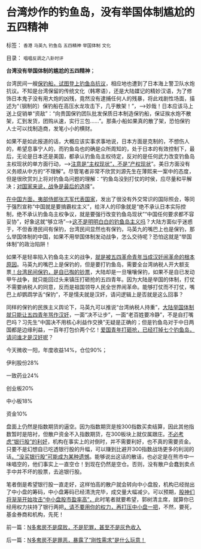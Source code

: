 # 台湾炒作的钓鱼岛，没有举国体制尴尬的五四精神

标签： `香港` `马英九` `钓鱼岛` `五四精神` `举国体制` `文化` 

目录： `唱唱反调之八卦时评`

**台湾没有举国体制的尴尬的五四精神**；

台湾民间一艘[保钓船，试图登上钓鱼岛抗议](../../../2010/9/25/“拒不妥协，不容谈判”的双边含义.md)，相应地也遭到了日本海上警卫队水炮抗议。不知是台湾保留的传统文化（韩寒语），还是大陆媒记的精妙汉语，为了修饰日本鬼子没有用大炮的凶残，竟然没有逮捕任何人的残暴，将此戏剧性场面，描述为“（钢制的）保钓船在高压水龙攻击下，几乎散架！”，——>妙哉！日本应该马上送上促销单“资敌”：“向贵国保钓团队批发保质日本制造保钓船，保证挨水炮不散架，汇到发货，团购从速，实行三包……”。那条小船如果真的散了架，恐怕保钓人士可以找制造商，发笔小小的横财。

如果不是如此报道的话，大概应该实事求事地说，日本方面是克制的，不想伤人的，希望息事宁人的，而钓鱼岛也的确是众所周知的，处于日本的有效控制下，最后，无论是日本还是美国，都承认钓鱼岛主权待定，反对的是任何武力改变钓鱼岛主权现状的单方面行动，——>[注意是“主权现状”，不是“产权现状](../../../2012/9/29/由钓鱼岛争端理解私有制如何实现和谐社会.md)”。美日方面没有义务顺从中方的“不理解”。尽管笔者非常不欣赏刘源先生在薄熙来一案中的态度，但是很欣赏刘上将对钓鱼岛问题的理解：“钓鱼岛没到打仗的时侯，应尽量和平解决；[对国家来说，战争是最后的选择](../../../2012/9/26/令人发指的暴行都是民粹氛围中偶发的激情；.md)”。

[在中国方面，夷部侍郎张志军代表国家](../../../2012/10/30/从钓鱼岛之义，了解西人对契约，要约，诚信的常识.md)，发出了很没有外交常识的国际照会，等同于强烈宣称“中国就是要搞霸权主义”，给洋人的印象就是“绝不承认日本实际控制，绝不承认钓鱼岛主权争议，就是要强行改变钓鱼岛现状”“中国任何要求都不容妥协”，好象这就“够立场”——>[这不是明明白白的钓鱼岛主义吗](http://darthvad.blog.sohu.com/162357438.html)？大陆方面似乎迷惑于，不但香港民间有保钓，台湾民间显然也有保钓，马英九的嘴巴上也是保钓，那么举国体制的中国，如果不用举国体制发动战争，怎么交待呢？恐怕这就是“举国体制”的政治陷阱！

如果不是轻率陷入钓鱼岛主义的战争，[就是被五四革命青年当成汉奸闹革命的根本原因](../../../2011/1/13/五四无厘头运动赔四千万大洋送掉外蒙古.md)。马英九的嘴巴上是保钓的，但是要打钓鱼岛，需要全台湾纳税人开大额支票[！台湾民间保钓，是自已掏的钞票](http://darthvad.blog.163.com/blog/static/533994702011917035162/)，大陆却是一旦嚷嚷保钓，如果不是自已发动甲午战争，就只能回过头来镇压打砸抢的五四青年。因为大陆是举国的体制，打仗不需要纳税人的同意，反而是祖国领导人民全世界闹革命。能够打仗而不打仗，嘴巴上却鹦鹉学舌“保钓”，不是懦夫就是汉奸，请问逻辑上是否就是这么回事？

同样的保钓的民族主义舆论下，马英九可以推说“台湾纳税人持重”，[大陆举国体制就只能让五四青年骂作汉奸](../../../2011/1/12/五四爱国青年折腾掉了外蒙.md)，一面“决不让步”，一面“老百姓要冷静”，不是自打嘴巴吗？习先生“中国决不用核心利益作交换”无疑是正确的；但是钓鱼岛对于中日两国都是边缘利益，一百年打包价两个亿！[爱国青年打砸抢，已经打掉七个钓鱼岛，请问谁才是汉奸呢](../../../2012/9/26/杨恒均先生，您又错了！.md)？

今天微收一阳，年度收益14%，仓位90%；

伊利股份28%

一致药业24%

创业板20%

中小板18%

资金10%

盘面上仍然是指数期货的逼空。因为指数期货是按300指数买卖结算，因此其他指数暂时是陪衬，但散户资金不入指数期货，在300板块上就仅属跟庄。[不必考虑“银行股”的利好](../../../2008/6/17/权重股估值水平超出国际成熟股市３－５倍.md)，机构在事实上的对倒时，并不需要利好，也不真的需要资金。只要不是幻想自已吃透银行股的升幅，可以赚到比避开300指数战场更多的利润的话[，“没买银行股”可能成为某种遗憾](../../../2007/8/30/持股如山岳，巍然不能动.md)。能够说出这话的散话，也必定是在熊市中一味唱空的，他们事实上一直空仓！到现在仍然是空仓。否则，没有散户会蠢到卖点手中并不坏的股票，去追银行股。

笔者倒是希望银行股一直走好，这样怕高的散户就会转向中小盘股，机构已经抛出了中小盘的筹码，中小盘筹码已经清洗完毕，成交量大幅减少。可以预期，[股神们将渐渐开始攻击“中小盘股市盈率高”，](../../../2008/9/4/市净率高估的蓝筹股，低估的中小板.md)此时笔者就要希望，郭树清主席，就算你已经用权力扶持了银行两把[，请不要用你的权力，再打压中小盘一把](../../../2012/10/15/基金在“现货＋期货”中的倾轧，证监会对大熊市负主要责任.md)，不然，要死，基金券商和机构，先死！

前一篇：[N多套房不是腐败，不是犯罪，甚至不是灰色收入](../../../2013/2/6/N多套房不是腐败，不是犯罪，甚至不是灰色收入.md)

后一篇：[N多套房不是罪恶，暴露了“刚性需求”是什么玩意！](../../../2013/2/7/N多套房不是罪恶，暴露了“刚性需求”是什么玩意！.md)